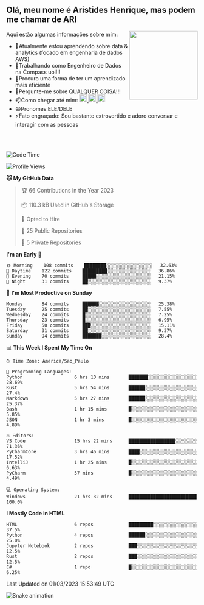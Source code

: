 ## Olá, meu nome é Aristides Henrique, mas podem me chamar de ARI

<div >
Aqui estão algumas informações sobre mim:<img align="right" height="180em" src="https://user-images.githubusercontent.com/97318481/177042589-45d62122-82a9-4a32-b3a7-87b322825b2f.png">
</div>

- 🌱Atualmente estou aprendendo sobre data & analytics (focado em engenharia de dados AWS)
- 👯Trabalhando como Engenheiro de Dados na Compass uol!!!
- 🤔Procuro uma forma de ter um aprendizado mais eficiente
- 💬Pergunte-me sobre QUALQUER COISA!!!
- 📫Como chegar até mim:
  <a href="https://www.instagram.com/aryhenry/" target="_blank">
  <img src="https://img.shields.io/badge/-Instagram-%23E4405F?style=for-the-badge&logo=instagram&logoColor=black" height="20px">
  </a>
  <a href="https://www.linkedin.com/in/aristides-henrique/" target="_blank">
  <img src="https://img.shields.io/badge/-LinkedIn-%230077B5?style=for-the-badge&logo=linkedin&logoColor=black" height="20px">
  </a> 
  <a href="mailto:arihenriqueuna@gmail.com">
  <img src="https://img.shields.io/badge/-Gmail-%23333?style=for-the-badge&logo=gmail&logoColor=white" height="20px">
  </a>
- 😄Pronomes:ELE/DELE
- ⚡Fato engraçado: Sou bastante extrovertido e adoro conversar e interagir com as pessoas
<br/>
<br/>

<!--START_SECTION:waka-->
![Code Time](http://img.shields.io/badge/Code%20Time-440%20hrs%2055%20mins-blue)

![Profile Views](http://img.shields.io/badge/Profile%20Views-2-blue)

**🐱 My GitHub Data** 

> 🏆 66 Contributions in the Year 2023
 > 
> 📦 110.3 kB Used in GitHub's Storage 
 > 
> 💼 Opted to Hire
 > 
> 📜 25 Public Repositories 
 > 
> 🔑 5 Private Repositories  
 > 
**I'm an Early 🐤** 

```text
🌞 Morning    108 commits    ████████░░░░░░░░░░░░░░░░░   32.63% 
🌇 Daytime    122 commits    █████████░░░░░░░░░░░░░░░░   36.86% 
🌃 Evening    70 commits     █████░░░░░░░░░░░░░░░░░░░░   21.15% 
🌙 Night      31 commits     ██░░░░░░░░░░░░░░░░░░░░░░░   9.37%

```
📅 **I'm Most Productive on Sunday** 

```text
Monday       84 commits     ██████░░░░░░░░░░░░░░░░░░░   25.38% 
Tuesday      25 commits     ██░░░░░░░░░░░░░░░░░░░░░░░   7.55% 
Wednesday    24 commits     █░░░░░░░░░░░░░░░░░░░░░░░░   7.25% 
Thursday     23 commits     █░░░░░░░░░░░░░░░░░░░░░░░░   6.95% 
Friday       50 commits     ███░░░░░░░░░░░░░░░░░░░░░░   15.11% 
Saturday     31 commits     ██░░░░░░░░░░░░░░░░░░░░░░░   9.37% 
Sunday       94 commits     ███████░░░░░░░░░░░░░░░░░░   28.4%

```


📊 **This Week I Spent My Time On** 

```text
⌚︎ Time Zone: America/Sao_Paulo

💬 Programming Languages: 
Python                   6 hrs 10 mins       ███████░░░░░░░░░░░░░░░░░░   28.69% 
Rust                     5 hrs 54 mins       ██████░░░░░░░░░░░░░░░░░░░   27.4% 
Markdown                 5 hrs 27 mins       ██████░░░░░░░░░░░░░░░░░░░   25.37% 
Bash                     1 hr 15 mins        █░░░░░░░░░░░░░░░░░░░░░░░░   5.85% 
JSON                     1 hr 3 mins         █░░░░░░░░░░░░░░░░░░░░░░░░   4.89%

🔥 Editors: 
VS Code                  15 hrs 22 mins      █████████████████░░░░░░░░   71.36% 
PyCharmCore              3 hrs 46 mins       ████░░░░░░░░░░░░░░░░░░░░░   17.52% 
IntelliJ                 1 hr 25 mins        █░░░░░░░░░░░░░░░░░░░░░░░░   6.63% 
PyCharm                  57 mins             █░░░░░░░░░░░░░░░░░░░░░░░░   4.49%

💻 Operating System: 
Windows                  21 hrs 32 mins      █████████████████████████   100.0%

```

**I Mostly Code in HTML** 

```text
HTML                     6 repos             █████████░░░░░░░░░░░░░░░░   37.5% 
Python                   4 repos             ██████░░░░░░░░░░░░░░░░░░░   25.0% 
Jupyter Notebook         2 repos             ███░░░░░░░░░░░░░░░░░░░░░░   12.5% 
Rust                     2 repos             ███░░░░░░░░░░░░░░░░░░░░░░   12.5% 
C#                       1 repo              █░░░░░░░░░░░░░░░░░░░░░░░░   6.25%

```



 Last Updated on 01/03/2023 15:53:49 UTC
<!--END_SECTION:waka-->

![Snake animation](https://github.com/arihenrique/arihenrique/blob/output/github-contribution-grid-snake.svg)
